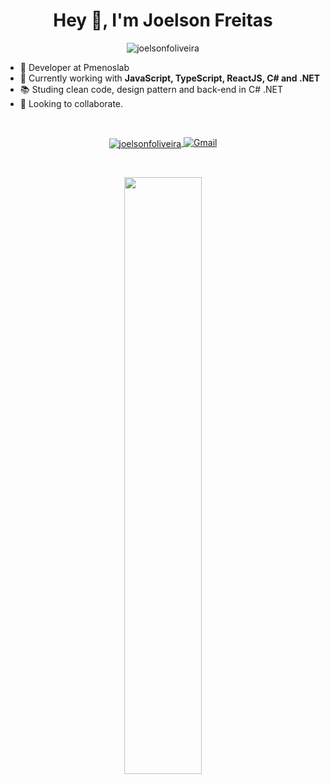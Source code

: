 <h1 align="center">Hey 👋,  I'm Joelson Freitas</h1>

<p align="center"> <img src="https://komarev.com/ghpvc/?username=joelsonfoliveira" alt="joelsonfoliveira" /> </p>

- 🔭 Developer at Pmenoslab
- 🌱 Currently working with **JavaScript, TypeScript, ReactJS, C# and .NET**
- 📚 Studing clean code, design pattern and back-end in C# .NET
- 🤝 Looking to collaborate.

<br />

<p align="center">
  <a href="https://www.linkedin.com/in/joelsonfoliveira/" target="blank">
    <img align="center" src="https://img.shields.io/badge/linkedin-%230077B5.svg?&style=for-the-badge&logo=linkedin&logoColor=white" alt="joelsonfoliveira"/>
  </a>
  <a href="mailto:joelsonfoliveira@gmail.com">
    <img src="https://img.shields.io/badge/-joelsonfoliveira@gmail.com-c14438?style=for-the-badge&logo=Gmail&logoColor=white&link=mailto:joelsonfoliveira@gmail.com" alt="Gmail"/>
  </a>
</p>

<br />

<p align="center">
  <img width="49.5%" src="https://github-readme-streak-stats.herokuapp.com/?user=joelsonfoliveira&theme=tokyonight&hide_border=true" />
</p>
